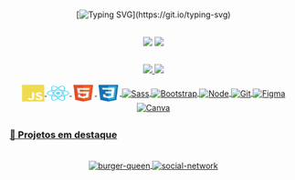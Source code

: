 <div align="center" style="display: inline_block"><br>

[![Typing SVG](https://readme-typing-svg.herokuapp.com?color=904E95&size=30&center=true&width=600&height=51&lines=Hello%2C+World!;Eu+sou+a+Karen!;+Seja+bem-vindo(a)!)](https://git.io/typing-svg)

</div>


 <div align="center"> 
 <br>
  <a href="https://www.linkedin.com/in/karen-freitas" target="_blank"><img src="https://img.shields.io/badge/-LinkedIn-%230077B5?style=for-the-badge&logo=linkedin&logoColor=white" target="_blank"></a> 
  <a href = "mailto:karenfcorrea@gmail.com"><img src="https://img.shields.io/badge/Gmail-D14836?style=for-the-badge&logo=gmail&logoColor=white" target="_blank"></a>

</div>          

## 


<div align="center">
  <a href="https://github.com/karen-freitas">
  <img height="160em" src="https://github-readme-stats.vercel.app/api?username=karen-freitas&bg_color=30,e96443,904e95&title_color=fff&text_color=fff&show_icons=true&icon_color=fff&include_all_commits=true&count_private=true"/>
  <img height="160em" src="https://github-readme-stats.vercel.app/api/top-langs/?username=karen-freitas&layout=compact&langs_count=7&bg_color=30,e96443,904e95&title_color=fff&text_color=fff"/>
</div>

<div align="center" style="display: inline_block"><br>
  <img align="center" alt="Js" height="30" width="40" src="https://raw.githubusercontent.com/devicons/devicon/master/icons/javascript/javascript-plain.svg">
  <img align="center" alt="-React" height="30" width="40" src="https://raw.githubusercontent.com/devicons/devicon/master/icons/react/react-original.svg">
  <img align="center" alt="HTML" height="30" width="40" src="https://raw.githubusercontent.com/devicons/devicon/master/icons/html5/html5-original.svg">
  <img align="center" alt="CSS" height="30" width="40" src="https://raw.githubusercontent.com/devicons/devicon/master/icons/css3/css3-original.svg">
  <img align="center" alt="Sass" height="30" width="40" src="https://cdn.jsdelivr.net/gh/devicons/devicon/icons/sass/sass-original.svg">
  <img align="center" alt="Bootstrap" height="30" width="40" src="https://cdn.jsdelivr.net/gh/devicons/devicon/icons/bootstrap/bootstrap-plain.svg">
  <img align="center" alt="Node" height="30" width="40" src="https://cdn.jsdelivr.net/gh/devicons/devicon/icons/nodejs/nodejs-original.svg"">
  <img align="center" alt="Git" height="30" width="40" src="https://cdn.jsdelivr.net/gh/devicons/devicon/icons/git/git-original.svg">
  <img align="center" alt="Figma" height="30" width="40" src="https://cdn.jsdelivr.net/gh/devicons/devicon/icons/figma/figma-original.svg">
  <img align="center" alt="Canva" height="30" width="40" src="https://cdn.jsdelivr.net/gh/devicons/devicon/icons/canva/canva-original.svg">
</div>
                                                                                                                                          
##
                                                                                                                                          
<!--  ### 📊 O que fiz na última semana 
                                                                                                                                          
<div align="center" style="display: inline_block"><br>
                                                                                                                                          
[![karen's wakatime stats](https://github-readme-stats.vercel.app/api/wakatime?username=karenfreitas&bg_color=30,e96443,904e95&title_color=fff&text_color=fff&layout=compact)](https://github.com/anuraghazra/github-readme-stats)
</div><br> -->
                                                                                                                                          
                                                                                                                                         
### 📌 Projetos em destaque
                                                                                                                                                                                 

<div align="center"><br>
 <a href="https://github.com/karen-freitas/SAP006-burger-queen-api-client">
   <img height="120em" align="center" src="https://github-readme-stats.vercel.app/api/pin/?username=karen-freitas&repo=SAP006-burger-queen-api-client&show_icons=true&line_height=27&title_color=ffff&text_color=ffff&icon_color=ffff&bg_color=30,e96443,904e95&" alt="burger-queen" />
  </a>
  <a href="https://github.com/karen-freitas/divino-burger-api">
   <img height="120em" align="center" src="https://github-readme-stats.vercel.app/api/pin/?username=karen-freitas&repo=divino-burger-api&show_icons=true&line_height=27&title_color=ffff&text_color=ffff&icon_color=ffff&bg_color=30,e96443,904e95&" alt="social-network" />
  </a>
</div><br>
                                                                                                                                          
  ##
  
<!--   <a href="https://github.com/ashutosh00710/github-readme-activity-graph"><img alt="karen-freitas' Activity Graph" src="https://activity-graph.herokuapp.com/graph?username=karen-freitas&bg_color=ffff&color=904E95&line=F1E05A&point=924E92&hide_border=true" /></a> -->

<!--  ![Snake animation](https://github.com/karen-freitas/karen-freitas/blob/output/github-contribution-grid-snake.svg) -->
                 
